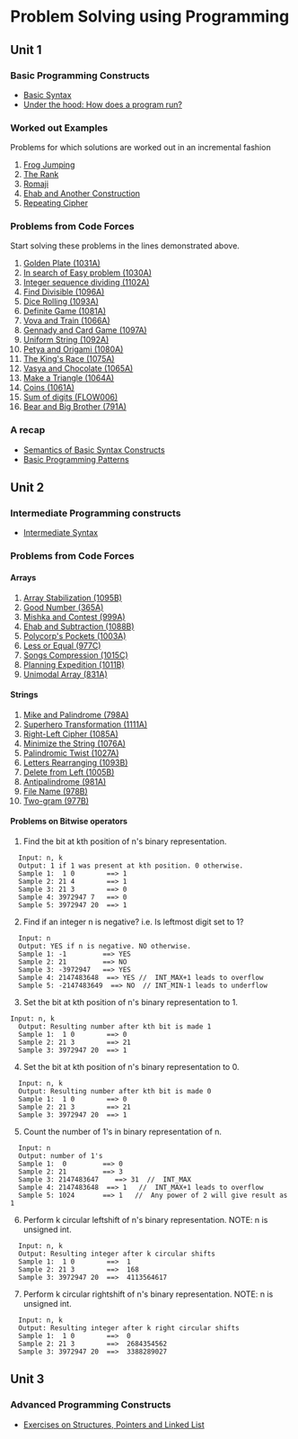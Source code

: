 
# Problem Solving using Programming

## Unit 1

### Basic Programming Constructs
 - [Basic Syntax](BasicSyntax.md)
 - [Under the hood: How does a program run?](ProgramExecution.mp4)
 
### Worked out Examples
Problems for which solutions are worked out in an incremental fashion
 1. [Frog Jumping](FrogJumping.md)
 2. [The Rank](TheRank.md)
 3. [Romaji](Romaji.md)
 4. [Ehab and Another Construction](Ehab.md)
 5. [Repeating Cipher](RepeatingCipher.md)

### Problems from Code Forces
Start solving these problems in the lines demonstrated above.
 1. [Golden Plate (1031A)](https://codeforces.com/problemset/problem/1031/A)
 2. [In search of Easy problem (1030A)](https://codeforces.com/problemset/problem/1030/A)
 3. [Integer sequence dividing (1102A)](https://codeforces.com/problemset/problem/1102/A)
 4. [Find Divisible (1096A)](https://codeforces.com/problemset/problem/1096/A)
 5. [Dice Rolling (1093A)](https://codeforces.com/problemset/problem/1093/A)
 6. [Definite Game (1081A)](https://codeforces.com/problemset/problem/1081/A)
 7. [Vova and Train (1066A)](https://codeforces.com/problemset/problem/1066/A)
 8. [Gennady and Card Game (1097A)](https://codeforces.com/problemset/problem/1097/A)
 9. [Uniform String (1092A)](https://codeforces.com/problemset/problem/1092/A)
 10. [Petya and Origami (1080A)](https://codeforces.com/problemset/problem/1080/A)
 11. [The King's Race (1075A)](https://codeforces.com/problemset/problem/1075/A)
 12. [Vasya and Chocolate (1065A)](https://codeforces.com/problemset/problem/1065/A)
 13. [Make a Triangle (1064A)](https://codeforces.com/problemset/problem/1064/A)
 14. [Coins (1061A)](https://codeforces.com/problemset/problem/1061/A)
 15. [Sum of digits (FLOW006)](https://www.codechef.com/problems/FLOW006)
 16. [Bear and Big Brother (791A)](https://codeforces.com/problemset/problem/791/A)
 
### A recap
 - [Semantics of Basic Syntax Constructs](BasicSemantics.md)
 - [Basic Programming Patterns](ProgrammingPatterns.md)

## Unit 2

### Intermediate Programming constructs
 - [Intermediate Syntax](IntermediateSyntax.md)
 
### Problems from Code Forces
#### Arrays
 1. [Array Stabilization (1095B)](http://codeforces.com/problemset/problem/1095/B)
 2. [Good Number (365A)](http://codeforces.com/problemset/problem/365/A)
 3. [Mishka and Contest (999A)](https://codeforces.com/contest/999/problem/A)
 4. [Ehab and Subtraction (1088B)](http://codeforces.com/problemset/problem/1088/B)
 5. [Polycorp's Pockets (1003A)](https://codeforces.com/problemset/problem/1003/A)
 6. [Less or Equal (977C)](http://codeforces.com/problemset/problem/977/C)
 7. [Songs Compression (1015C)](http://codeforces.com/problemset/problem/1015/C)
 8. [Planning Expedition (1011B)](http://codeforces.com/problemset/problem/1011/B)
 9. [Unimodal Array (831A)](http://codeforces.com/problemset/problem/831/A)
 
#### Strings
 1. [Mike and Palindrome (798A)](https://codeforces.com/contest/798/problem/A)
 2. [Superhero Transformation (1111A)](http://codeforces.com/problemset/problem/1111/A)
 3. [Right-Left Cipher (1085A)](http://codeforces.com/problemset/problem/1085/A)
 4. [Minimize the String (1076A)](http://codeforces.com/problemset/problem/1076/A)
 5. [Palindromic Twist (1027A)](http://codeforces.com/problemset/problem/1027/A)
 6. [Letters Rearranging (1093B)](http://codeforces.com/problemset/problem/1093/B)
 7. [Delete from Left (1005B)](http://codeforces.com/problemset/problem/1005/B)
 8. [Antipalindrome (981A)](http://codeforces.com/problemset/problem/981/A)
 9. [File Name (978B)](http://codeforces.com/problemset/problem/978/B)
 10. [Two-gram (977B)](http://codeforces.com/problemset/problem/977/B)

#### Problems on Bitwise operators

 1. Find the bit at kth position of n's binary representation.
```
  Input: n, k
  Output: 1 if 1 was present at kth position. 0 otherwise.
  Sample 1:  1 0        ==> 1
  Sample 2: 21 4        ==> 1
  Sample 3: 21 3        ==> 0
  Sample 4: 3972947 7   ==> 0
  Sample 5: 3972947 20  ==> 1
 ```
 
 2. Find if an integer n is negative? i.e. Is leftmost digit set to 1?
```
  Input: n
  Output: YES if n is negative. NO otherwise.
  Sample 1: -1         ==> YES
  Sample 2: 21         ==> NO
  Sample 3: -3972947   ==> YES
  Sample 4: 2147483648  ==> YES //  INT_MAX+1 leads to overflow
  Sample 5: -2147483649  ==> NO  // INT_MIN-1 leads to underflow
```

 3. Set the bit at kth position of n's binary representation to 1.
```
Input: n, k
  Output: Resulting number after kth bit is made 1
  Sample 1:  1 0        ==> 0
  Sample 2: 21 3        ==> 21
  Sample 3: 3972947 20  ==> 1 
 ```
 
 4. Set the bit at kth position of n's binary representation to 0.
```
  Input: n, k
  Output: Resulting number after kth bit is made 0
  Sample 1:  1 0        ==> 0
  Sample 2: 21 3        ==> 21
  Sample 3: 3972947 20  ==> 1   
 ```

 5.  Count the number of 1's in binary representation of n.
 
```
  Input: n
  Output: number of 1's
  Sample 1:  0         ==> 0
  Sample 2: 21         ==> 3
  Sample 3: 2147483647    ==> 31  //  INT_MAX
  Sample 4: 2147483648  ==> 1   //  INT_MAX+1 leads to overflow
  Sample 5: 1024       ==> 1   //  Any power of 2 will give result as 1
 ```
 
 6. Perform k circular leftshift of n's binary representation. NOTE: n is unsigned int.
```
  Input: n, k
  Output: Resulting integer after k circular shifts
  Sample 1:  1 0        ==>  1
  Sample 2: 21 3        ==>  168
  Sample 3: 3972947 20  ==>  4113564617
 ```
 
  7. Perform k circular rightshift of n's binary representation. NOTE: n is unsigned int.
```
  Input: n, k
  Output: Resulting integer after k right circular shifts
  Sample 1:  1 0        ==>  0
  Sample 2: 21 3        ==>  2684354562
  Sample 3: 3972947 20  ==>  3388289027
```

## Unit 3

### Advanced Programming Constructs
 - [Exercises on Structures, Pointers and Linked List](SPLL.docx)
 
